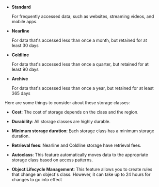 
- **Standard**
    
    For frequently accessed data, such as websites, streaming videos, and mobile apps
    
- **Nearline**
    
    For data that's accessed less than once a month, but retained for at least 30 days
    
- **Coldline**
    
    For data that's accessed less than once a quarter, but retained for at least 90 days
    
- **Archive**
    
    For data that's accessed less than once a year, but retained for at least 365 days 
    

Here are some things to consider about these storage classes:

- **Cost**: The cost of storage depends on the class and the region. 
    
- **Durability**: All storage classes are highly durable. 
    
- **Minimum storage duration**: Each storage class has a minimum storage duration. 
    
- **Retrieval fees**: Nearline and Coldline storage have retrieval fees. 
    
- **Autoclass**: This feature automatically moves data to the appropriate storage class based on access patterns. 
    
- **Object Lifecycle Management**: This feature allows you to create rules that change an object's class. However, it can take up to 24 hours for changes to go into effect